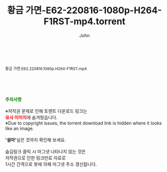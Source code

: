 ﻿---
layout: post
title:  "황금 가면-E62-220816-1080p-H264-F1RST-mp4.torrent"
author: John
categories: [ 드라마 ]
tags: [  ]
image:  
description: "황금 가면-E62-220816-1080p-H264-F1RST-mp4 torrent 정보 공유"
toc: true
toc_sticky: true
---

<br>
<div class="view-img">
<a class="view_image" href="http://torrentmobile62.com/bbs/view_image.php?fn=%2Fdata%2Ffile%2Fdrama%2F3735183265_e19zMVUI_a55e6363f7b37639f884d0cfa76a2bf31c9b71e8.jpg" target="_blank"><img alt="" class="img-tag" content="http://torrentmobile62.com/data/file/drama/3735183265_e19zMVUI_a55e6363f7b37639f884d0cfa76a2bf31c9b71e8.jpg" itemprop="image" src="http://torrentmobile62.com/data/file/drama/thumb-3735183265_e19zMVUI_a55e6363f7b37639f884d0cfa76a2bf31c9b71e8_835x2212.jpg"/></a></div><div class="view-content" itemprop="description">
<p><span style="font-size:12px;">황금 가면.E62.220816.1080p.H264-F1RST.mp4</span> </p> </div>
    
<br><br><br>
<p data-ke-size="size16"><b><span style="color: green;">주의사항</span></b><br /><br />※저작권 문제로 인해 토렌트 다운로드 링크는<br /><b><span style="color: red;">유사 이미지</span></b>에 숨겨뒀습니다.<br />※Due to copyright issues, the torrent download link is hidden where it looks like an image.<br /><br /><b>'설마'</b>싶은 것까지 확인해 보세요.<br /><br />숨김링크 클릭 시 마그넷 나타나지 않는 것은<br />저작권으로 인한 링크만료 자료로<br />1시간 간격으로 봇에 의해 마그넷 주소 갱신됩니다.</p>

